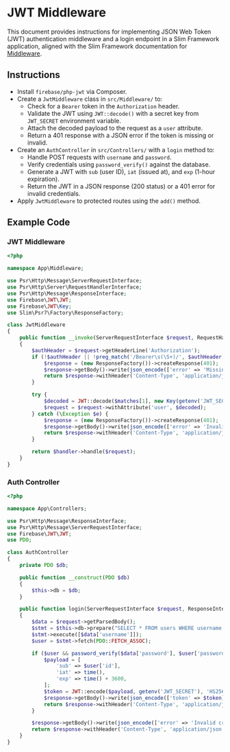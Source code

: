# JWT Middleware

This document provides instructions for implementing JSON Web Token (JWT) authentication middleware and a login endpoint in a Slim Framework application, aligned with the Slim Framework documentation for [Middleware](#/docs/v4/concepts/middleware.html).

## Instructions

- Install `firebase/php-jwt` via Composer.
- Create a `JwtMiddleware` class in `src/Middleware/` to:
  - Check for a `Bearer` token in the `Authorization` header.
  - Validate the JWT using `JWT::decode()` with a secret key from `JWT_SECRET` environment variable.
  - Attach the decoded payload to the request as a `user` attribute.
  - Return a 401 response with a JSON error if the token is missing or invalid.
- Create an `AuthController` in `src/Controllers/` with a `login` method to:
  - Handle POST requests with `username` and `password`.
  - Verify credentials using `password_verify()` against the database.
  - Generate a JWT with `sub` (user ID), `iat` (issued at), and `exp` (1-hour expiration).
  - Return the JWT in a JSON response (200 status) or a 401 error for invalid credentials.
- Apply `JwtMiddleware` to protected routes using the `add()` method.

## Example Code

### JWT Middleware
```php
<?php

namespace App\Middleware;

use Psr\Http\Message\ServerRequestInterface;
use Psr\Http\Server\RequestHandlerInterface;
use Psr\Http\Message\ResponseInterface;
use Firebase\JWT\JWT;
use Firebase\JWT\Key;
use Slim\Psr7\Factory\ResponseFactory;

class JwtMiddleware
{
    public function __invoke(ServerRequestInterface $request, RequestHandlerInterface $handler): ResponseInterface
    {
        $authHeader = $request->getHeaderLine('Authorization');
        if (!$authHeader || !preg_match('/Bearer\s(\S+)/', $authHeader, $matches)) {
            $response = (new ResponseFactory())->createResponse(401);
            $response->getBody()->write(json_encode(['error' => 'Missing or invalid token']));
            return $response->withHeader('Content-Type', 'application/json');
        }

        try {
            $decoded = JWT::decode($matches[1], new Key(getenv('JWT_SECRET'), 'HS256'));
            $request = $request->withAttribute('user', $decoded);
        } catch (\Exception $e) {
            $response = (new ResponseFactory())->createResponse(401);
            $response->getBody()->write(json_encode(['error' => 'Invalid token']));
            return $response->withHeader('Content-Type', 'application/json');
        }

        return $handler->handle($request);
    }
}
```

### Auth Controller
```php
<?php

namespace App\Controllers;

use Psr\Http\Message\ResponseInterface;
use Psr\Http\Message\ServerRequestInterface;
use Firebase\JWT\JWT;
use PDO;

class AuthController
{
    private PDO $db;

    public function __construct(PDO $db)
    {
        $this->db = $db;
    }

    public function login(ServerRequestInterface $request, ResponseInterface $response): ResponseInterface
    {
        $data = $request->getParsedBody();
        $stmt = $this->db->prepare("SELECT * FROM users WHERE username = ?");
        $stmt->execute([$data['username']]);
        $user = $stmt->fetch(PDO::FETCH_ASSOC);

        if ($user && password_verify($data['password'], $user['password'])) {
            $payload = [
                'sub' => $user['id'],
                'iat' => time(),
                'exp' => time() + 3600,
            ];
            $token = JWT::encode($payload, getenv('JWT_SECRET'), 'HS256');
            $response->getBody()->write(json_encode(['token' => $token]));
            return $response->withHeader('Content-Type', 'application/json');
        }

        $response->getBody()->write(json_encode(['error' => 'Invalid credentials']));
        return $response->withHeader('Content-Type', 'application/json')->withStatus(401);
    }
}
```